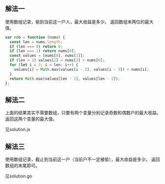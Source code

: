 ## 解法一

使用数组记录，偷到当前这一户人，最大收益是多少。
返回数组末两位的最大值。

```js
var rob = function (nums) {
  const len = nums.length;
  if (len === 0) return 0;
  if (len === 1) return nums[0];
  const values = [nums[0], nums[1]];
  if (len > 2) values[2] = nums[2] + nums[0];
  for (let i = 3; i < len; i++) {
    values[i] = Math.max(values[i - 2], values[i - 3]) + nums[i];
  }
  return Math.max(values[len - 1], values[len - 2]);
};
```

## 解法二

上面的结果其实不需要数组，只要有两个变量分别记录奇数和偶数户的最大收益。
返回这两个变量的最大值。

见solution.js

## 解法三

使用数组记录，截止到当前这一户（当前户不一定被偷），最大收益是多少。
返回数组的末尾即可。

见solution.go
